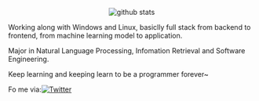 <p align="center">
  <img src="https://github-readme-stats.vercel.app/api?username=sewens&count_private=true&show_icons=true" alt="github stats" />
</p>

Working along with Windows and Linux, basiclly full stack from backend to frontend, from machine learning model to application.

Major in Natural Language Processing, Infomation Retrieval and Software Engineering.

Keep learning and keeping learn to be a programmer forever~

Fo me via:[![Twitter](https://img.shields.io/badge/@LaWbda-1DA1F2?style=flat&logo=Twitter&logoColor=white)](https://x.com/LaWbda)
